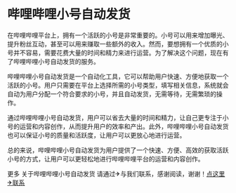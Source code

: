 # 哔哩哔哩小号自动发货

在哔哩哔哩平台上，拥有一个活跃的小号是非常重要的。小号可以用来增加曝光、提升粉丝互动，甚至可以用来赚取一些额外的收入。然而，要想拥有一个优质的小号并不容易，需要花费大量的时间和精力来进行运营。为了解决这个问题，现在有了哔哩哔哩小号自动发货的服务。

哔哩哔哩小号自动发货是一个自动化工具，它可以帮助用户快速、方便地获取一个活跃的小号。用户只需要在平台上选择所需的小号类型，填写相关信息，系统就会自动为用户分配一个符合要求的小号，并且自动发货，无需等待，无需繁琐的操作。

通过哔哩哔哩小号自动发货，用户可以省去大量的时间和精力，让自己更专注于小号的运营和内容创作，从而提升用户的效率和产出。此外，哔哩哔哩小号自动发货也可以保证小号的质量和活跃度，让用户可以更放心地进行运营。

总的来说，哔哩哔哩小号自动发货为用户提供了一个快速、方便、高效的获取活跃小号的方式，让用户可以更轻松地进行哔哩哔哩平台的运营和内容创作。

更多 关于哔哩哔哩小号自动发货 请通过✈与我们联系，感谢阅读，谢谢！[点这里✈联系](https://add.k02.cc)